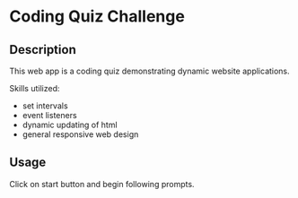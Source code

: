 # Coding Quiz Challenge

## Description

This web app is a coding quiz demonstrating dynamic website applications.

Skills utilized:
- set intervals
- event listeners
- dynamic updating of html
- general responsive web design 

## Usage

Click on start button and begin following prompts.


